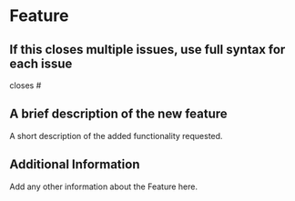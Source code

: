 # Feature

## If this closes multiple issues, use full syntax for each issue

closes #

## A brief description of the new feature

A short description of the added functionality requested.

## Additional Information

Add any other information about the Feature here.

